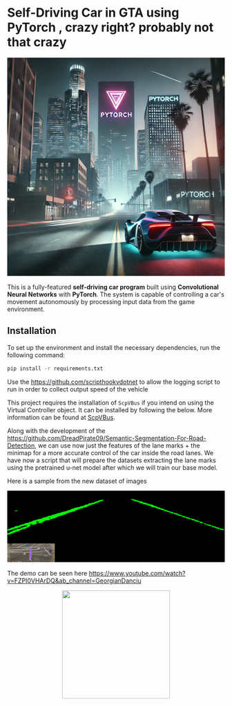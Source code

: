 # Self-Driving Car in GTA using PyTorch , crazy right? probably not that crazy

![Self-Driving Car Program](README/README.png)


This is a fully-featured **self-driving car program** built using **Convolutional Neural Networks** with **PyTorch**. The system is capable of controlling a car's movement autonomously by processing input data from the game environment.


## Installation

To set up the environment and install the necessary dependencies, run the following command:

```bash
pip install -r requirements.txt
```

Use the https://github.com/scripthookvdotnet to allow the logging script to run in order to collect output speed of the vehicle

This project requires the installation of `ScpVBus` if you intend on using the Virtual Controller object. It can be installed by following the below. 
More information can be found at [ScpVBus](https://github.com/nefarius/ScpVBus).

Along with the development of the https://github.com/DreadPirate09/Semantic-Segmentation-For-Road-Detection, we can use now just the features of the lane marks + the minimap for a more accurate control of the car inside the road lanes.
We have now a script that will prepare the datasets extracting the lane marks using the pretrained u-net model after which we will train our base model.

Here is a sample from the new dataset of images

<p align="center">
  <img src="README/lane_marks_features.bmp" />
</p>

The demo can be seen here https://www.youtube.com/watch?v=FZPI0VHArDQ&ab_channel=GeorgianDanciu

<p align="center">
  <img src="README/demo.gif" width="250" height="250"/>
</p>

